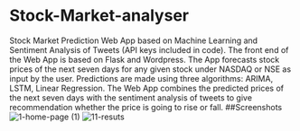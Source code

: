 # Stock-Market-analyser
Stock Market Prediction Web App based on Machine Learning and Sentiment Analysis of Tweets (API keys included in code). The front end of the Web App is based on Flask and Wordpress. The App forecasts stock prices of the next seven days for any given stock under NASDAQ or NSE as input by the user. Predictions are made using three algorithms: ARIMA, LSTM, Linear Regression. The Web App combines the predicted prices of the next seven days with the sentiment analysis of tweets to give recommendation whether the price is going to rise or fall.
##Screenshots
![1-home-page (1)](https://github.com/condescendo/Stock-Market-analyser/assets/56342856/7cd7c3f6-2c9a-441e-9685-0f45423bfe30)
![11-resuts](https://github.com/condescendo/Stock-Market-analyser/assets/56342856/508cad6c-f232-42b2-94b9-f1beaf7dd0ac)
